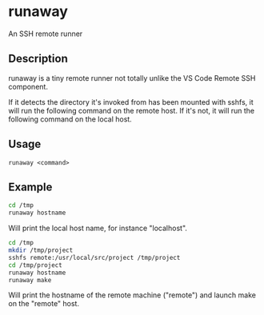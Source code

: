 # runaway
An SSH remote runner

## Description

runaway is a tiny remote runner not totally unlike the VS Code Remote SSH component.

If it detects the directory it's invoked from has been mounted with sshfs, it will run the following command on the remote host. If it's not, it will run the following command on the local host. 

## Usage

`runaway <command>`

## Example

```bash
cd /tmp
runaway hostname
```

Will print the local host name, for instance "localhost".

```bash
cd /tmp
mkdir /tmp/project
sshfs remote:/usr/local/src/project /tmp/project
cd /tmp/project
runaway hostname
runaway make
```

Will print the hostname of the remote machine ("remote") and launch make on the "remote" host.